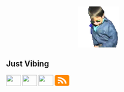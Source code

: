 <p align="center">
  <img src="https://github.com/danielgottt/danielgottt/blob/main/vibePls.gif?raw=true">
</p>

## Just Vibing

<p align="left">
<a href="https://twitter.com/gott_cyber" target="blank"><img align="center" src="https://raw.githubusercontent.com/rahuldkjain/github-profile-readme-generator/master/src/images/icons/Social/twitter.svg" height="30" width="40" /></a>
<a href="https://www.linkedin.com/in/daniel-j-gott/" target="blank"><img align="center" src="https://raw.githubusercontent.com/rahuldkjain/github-profile-readme-generator/master/src/images/icons/Social/linked-in-alt.svg" height="30" width="40" /></a>
<a href="https://danielgottt.github.io/" target="blank"><img align="center" src="https://github.com/simple-icons/simple-icons/blob/develop/icons/github.svg" height="30" width="40" /></a>
<a href="https://www.netvibes.com/gottcyber1#news" target="blank"><img align="center" src="https://github.com/edent/SuperTinyIcons/blob/master/images/svg/rss.svg" height="30" width="40" /></a>
</p>

